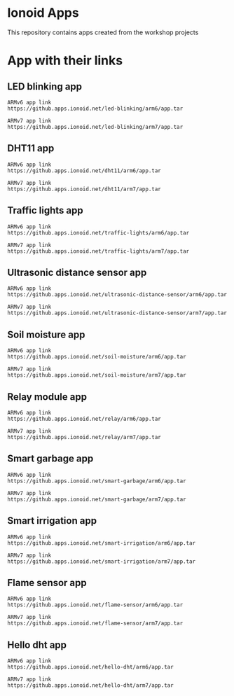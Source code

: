 # Ionoid Apps
This repository contains apps created from the workshop projects

# App with their links

## LED blinking app
    ARMv6 app link
    https://github.apps.ionoid.net/led-blinking/arm6/app.tar

    ARMv7 app link
    https://github.apps.ionoid.net/led-blinking/arm7/app.tar

## DHT11 app
    ARMv6 app link
    https://github.apps.ionoid.net/dht11/arm6/app.tar

    ARMv7 app link
    https://github.apps.ionoid.net/dht11/arm7/app.tar

## Traffic lights app
    ARMv6 app link
    https://github.apps.ionoid.net/traffic-lights/arm6/app.tar

    ARMv7 app link
    https://github.apps.ionoid.net/traffic-lights/arm7/app.tar

## Ultrasonic distance sensor app
    ARMv6 app link
    https://github.apps.ionoid.net/ultrasonic-distance-sensor/arm6/app.tar

    ARMv7 app link
    https://github.apps.ionoid.net/ultrasonic-distance-sensor/arm7/app.tar

## Soil moisture app
    ARMv6 app link
    https://github.apps.ionoid.net/soil-moisture/arm6/app.tar

    ARMv7 app link
    https://github.apps.ionoid.net/soil-moisture/arm7/app.tar

##  Relay module app
    ARMv6 app link
    https://github.apps.ionoid.net/relay/arm6/app.tar

    ARMv7 app link
    https://github.apps.ionoid.net/relay/arm7/app.tar

##  Smart garbage app
    ARMv6 app link
    https://github.apps.ionoid.net/smart-garbage/arm6/app.tar

    ARMv7 app link
    https://github.apps.ionoid.net/smart-garbage/arm7/app.tar

##  Smart irrigation app
    ARMv6 app link
    https://github.apps.ionoid.net/smart-irrigation/arm6/app.tar

    ARMv7 app link
    https://github.apps.ionoid.net/smart-irrigation/arm7/app.tar

##  Flame sensor app
    ARMv6 app link
    https://github.apps.ionoid.net/flame-sensor/arm6/app.tar

    ARMv7 app link
    https://github.apps.ionoid.net/flame-sensor/arm7/app.tar

##  Hello dht app
    ARMv6 app link
    https://github.apps.ionoid.net/hello-dht/arm6/app.tar

    ARMv7 app link
    https://github.apps.ionoid.net/hello-dht/arm7/app.tar

